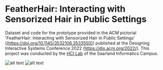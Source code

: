 # FeatherHair: Interacting with Sensorized Hair in Public Settings
Dataset and code for the prototype provided in the ACM pictorial 'FeatherHair: Interacting with Sensorized Hair in Public Settings' ([(https://doi.org/10.1145/3532106.3533550)](https://doi.org/10.1145/3532106.3533550)) published at the Designing Interactive Systems Conference 2022 (https://dis.acm.org/2022/).  This project was conducted by the [HCI Lab](https://hci.cs.uni-saarland.de) of the Saarland Informatics Campus.


![alt text](https://github.com/HCI-Lab-Saarland/FeatherHair/tree/main/Images/5-1_wearableV2_white_bg.jpg)
![alt text](https://github.com/HCI-Lab-Saarland/FeatherHair/tree/main/Images/wearableV2_worn_outside.jpg)
